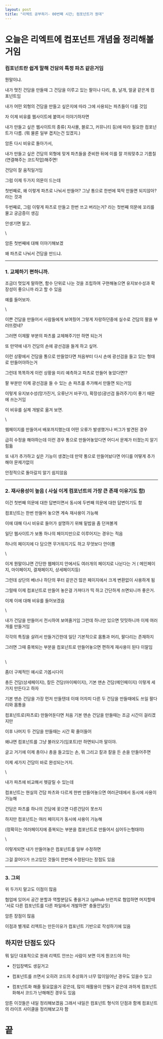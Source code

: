 ```yaml
---
layout: post
title: "리엑트 공부하기- 00번째 시간; 컴포넌트가 뭔데"
---
```


# 오늘은 리엑트에 컴포넌트 개념을 정리해볼거임

### 컴포넌트란 쉽게 말해 건담의 특정 파츠 같은거임 

뭔말이냐. 

내가 멋진 건담을 만들때 그 건담을 이루고 있는 팔이나 다리, 총, 날개, 얼굴 같은게 컴포넌트임

내가 어떤 외형의 건담을 만들고 싶은지에 따라 그에 사용되는 파츠들이 다를 것임 

자 이제 비유를 웹사이트에 붙여서 이야기하자면

내가 만들고 싶은 웹사이트의 종류( 자사몰, 블로그, 커뮤니티 등)에 따라 필요한 컴포넌트가 다름.
(뭐 물론 일부 겹치는건 있겠지.)

암튼 다시 비유로 돌아가서,

내가 만들고 싶은 건담의 외형에 맞게 파츠들을 준비한 뒤에 이를 잘 끼워맞추고 
기름칠(연결해주는 코드작업)해주면!

건담이 잘 움직일거임

그럼 이제 두가지 의문이 드는데 

첫번째로, 왜 이렇게 파츠로 나눠서 만들어? 그냥 통으로 한번에 뚝딱 만들면 되지않아?
라는 것과

두번째로, 그럼 이렇게 파츠로 만들고 한번 쓰고 버리는거? 
라는 첫번째 의문에 꼬리를 물고 궁금증이 생김

안생기면 말고.

\

암튼 첫번째에 대해 이야기해보겠

왜 파츠로 나눠서 건담을 만드냐. 

---

### 1. 교체하기 편하니까.

조금더 멋있게 말하면, 
함수 단위로 나눈 것을 조립하여 구현해놓으면 유지보수성과 확장성이 좋으니까 라고 할 수 있음

예를 들어보자.

\

 이쁜 건담을 만들어서 사람들에게 보여줬어 그렇게 자랑하던중에 실수로 건담의 팔을 부러뜨렸네?

 그러면 이제팔 부분의 파츠를 교체해주기만 하면 되는거

 또 만약에 내가 건담의 손에 광선검을 들게 하고 싶어. 
 
 이런 상황에서 건담을 통으로 만들었다면 
 처음부터 다시 손에 광선검을 들고 있는 형태로 만들어야하는거

 그런데 똑똑하게 이런 상황을 미리 예측하고 파츠로 만들어 놓았다면!?

 팔 부분만 이제 광선검을 들 수 있는 손 파츠를 추가해서 만들면 되는거임

 이렇게 유지보수성(망가진거, 오류난거 바꾸기), 확장성(광선검 들려주기)이 좋기 때문에 쓰는거임

 이 비유를 실제 개발로 옮겨 보면.

 \

 웹페이지를 만들어서 배포까지했는데 어떤 오류가 발생했거나 버그가 발견된 경우

 급히 수정을 해야하는데 이런 경우 통으로 만들어놓았다면 어디서 문제가 터졌는지 알기 힘듦

 또 내가 추가하고 싶은 기능이 생겼는데 만약 통으로 만들어놨다면 어디를 어떻게 추가해야 문제가없이

 안정적으로 돌아갈지 알기 쉽지않음

---

### 2. 재사용성이 높음 ( 사실 이게 컴포넌트의 가장 큰 존재 이유기도 함)
이건 첫번째 의문에 대한 답변이면서 동시에 두번째 의문에 대한 답변이기도 함

컴포넌트는 한번 만들어 놓으면 계속 재사용이 가능해

이에 대해 다시 비유로 들어가 설명하기 위해 밑밥을 좀 던져볼게

일단
웹사이트가 보통 하나의 페이지만으로 이루어지는 경우는 적음

하나의 페이지에 다 담으면 무거워지기도 하고 무엇보다 안이쁨

\

이게 뭔말이냐면 간단한 웹페이지 안에서도 여러개의 페이지로 나뉜다는 거
( 메인페이지, 마이페이지, 결재페이지, 상세페이지등)

그런데 상단의 베너나 하단의 푸터 같은건 많은 페이지에서 크게 변환없이 사용하게 됨

그럴때 이제 컴포넌트로 만들어 놓은걸 가져다가 띡 하고 간단하게 쓰면되니까 좋은거.

이제 이에 대해 비유를 들어보겠음

\

내가 건담을 만들어서 전시하여 보여줄거임 그런데 하나만 있으면 밋밋하니까 이제 여러개를 만들거임

각각의 특징을 살려서 만들거긴한데 일단 기본적으로 몸통과 머리, 팔다리는 존재하지

그러면 그때 중복되는 부분을 컴포넌트로 만들어놓으면 편하게 재사용이 된다 이말임

\
\

좀더 구체적인 예시로 가봅시다이

총든 건담(상세페이지), 칼든 건담(마이페이지), 기본 맨손 건담(메인페이지) 이렇게 세가지 만든다고 하자 

기본 맨손 건담을 가장 먼저 만들텐데 이때 어차피 다른 두 건담을 만들때에도 쓰일 팔다리와 몸통을

컴포넌트로(파츠로) 만들어둔다면 처음 기본 맨손 건담을 만들때는 조금 시간이 걸리겠지만 

이후 나머지 두 건담을 만들때는 시간 확 줄어들어

왜냐면 컴포넌트를 그냥 불러오기(임포트)만 하면되니까 말이야.

글고 거기에 이제 총이나 총을 들고있는 손, 뭐 그리고 칼과 칼을 든 손을 만들어주면

이제 세가지 건담이 바로 완성되는거지.

\

내가 파츠에 비교해서 헷갈릴 수 있는데

컴포넌트는  현실의 건담 파츠와 다르게 한번 만들어놓으면 여러군데에서 동시에 사용이 가능해

건담은 파츠를 하나의 건담에 꽂으면 다른건담이 못쓰지

하지만 컴포넌트는 여러 페이지가 동시에 사용이 가능해

(정확히는 여러페이지에 중복되는 부분을 컴포넌트로 만들어서 심어두는형태야)

\

이렇게되면 내가 만들어놓은 컴포넌트를 일부 수정하면

그걸 끌어다가 쓰고있던 것들이 한번에 수정된다는 장점도 있음

---

### 3. 그외
위 두가지 말고도 이점이 많음

협업에 있어서 공간 분할과 역할분담도 좋을거고 
(github 브런치로 협업하면 머지할때 '서로 다른 컴포넌트를 다른 파일에서 개발하면' 충돌안날듯)

암튼 장점이 많음

이점과 별개로 리엑트는 만든이유가 컴포넌트 기반으로 작성하기에 있음  

## 하지만 단점도 있다
뭐 일단 대표적으로 원래 리엑트 안쓰는 사람이 보면 이게 뭔코드야 하는

- 진입장벽도 생길거고

- 컴포넌트를 쓰면서 오히려 코드의 추상화가 너무 많이일어난 경우도 있을수 있고

- 컴포넌트화 해줄 필요없을거 같은데, 많이 재활용이 안될거 같은데 과하게 컴포넌트화해서 
코드가 난해해진 경우도 있음


암튼 이것들은 내일 정리해보겠음
그래서 내일은 컴포넌트 형식의 단점과 함께 컴포넌트의 라이프 사이클을
정리해보고자 함

# 끝
